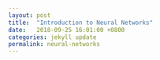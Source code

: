 ```yaml
---
layout: post
title:  "Introduction to Neural Networks"
date:   2018-09-25 16:01:00 +0800
categories: jekyll update
permalink: neural-networks
---
```



